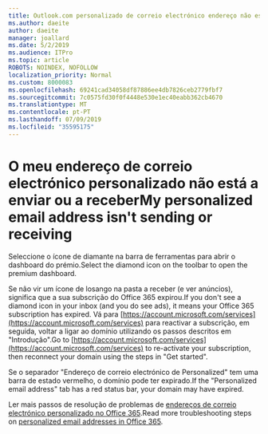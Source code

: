 ```yaml
---
title: Outlook.com personalizado de correio electrónico endereço não está a enviar ou receber
ms.author: daeite
author: daeite
manager: joallard
ms.date: 5/2/2019
ms.audience: ITPro
ms.topic: article
ROBOTS: NOINDEX, NOFOLLOW
localization_priority: Normal
ms.custom: 8000083
ms.openlocfilehash: 69241cad34058df87886ee4db7826ceb2779fbf7
ms.sourcegitcommit: 7c0575fd30f0f4448e530e1ec40eabb362cb4670
ms.translationtype: MT
ms.contentlocale: pt-PT
ms.lasthandoff: 07/09/2019
ms.locfileid: "35595175"
---
```

# <a name="my-personalized-email-address-isnt-sending-or-receiving"></a><span data-ttu-id="fee8d-102">O meu endereço de correio electrónico personalizado não está a enviar ou a receber</span><span class="sxs-lookup"><span data-stu-id="fee8d-102">My personalized email address isn't sending or receiving</span></span>

<span data-ttu-id="fee8d-103">Seleccione o ícone de diamante na barra de ferramentas para abrir o dashboard do prémio.</span><span class="sxs-lookup"><span data-stu-id="fee8d-103">Select the diamond icon on the toolbar to open the premium dashboard.</span></span>

<span data-ttu-id="fee8d-104">Se não vir um ícone de losango na pasta a receber (e ver anúncios), significa que a sua subscrição do Office 365 expirou.</span><span class="sxs-lookup"><span data-stu-id="fee8d-104">If you don't see a diamond icon in your inbox (and you do see ads), it means your Office 365 subscription has expired.</span></span> <span data-ttu-id="fee8d-105">Vá para [https://account.microsoft.com/services](https://account.microsoft.com/services) para reactivar a subscrição, em seguida, voltar a ligar ao domínio utilizando os passos descritos em "Introdução".</span><span class="sxs-lookup"><span data-stu-id="fee8d-105">Go to [https://account.microsoft.com/services](https://account.microsoft.com/services) to re-activate your subscription, then reconnect your domain using the steps in "Get started".</span></span>

<span data-ttu-id="fee8d-106">Se o separador "Endereço de correio electrónico de Personalized" tem uma barra de estado vermelho, o domínio pode ter expirado.</span><span class="sxs-lookup"><span data-stu-id="fee8d-106">If the "Personalized email address" tab has a red status bar, your domain may have expired.</span></span>

<span data-ttu-id="fee8d-107">Ler mais passos de resolução de problemas de [endereços de correio electrónico personalizado no Office 365](https://support.office.com/article/75416a58-b225-4c02-8c07-8979403b427b?wt.mc_id=Office_Outlook_com_Alchemy).</span><span class="sxs-lookup"><span data-stu-id="fee8d-107">Read more troubleshooting steps on [personalized email addresses in Office 365](https://support.office.com/article/75416a58-b225-4c02-8c07-8979403b427b?wt.mc_id=Office_Outlook_com_Alchemy).</span></span>